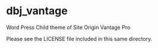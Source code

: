 # dbj_vantage
Word Press Child theme of Site Origin Vantage Pro 

Please see the LICENSE file included in this same directory.
